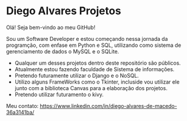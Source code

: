 # Diego Alvares Projetos

Olá! Seja bem-vindo ao meu GitHub!

Sou um Software Developer e estou começando nessa jornada da programção, com enfase em Python e SQL, utilizando como sistema de gerenciamento de dados o MySQL e o SQLite.

- Qualquer um desses projetos dentro deste repositório são públicos.
- Atualmente estou fazendo faculdade de Sistema de informações.
- Pretendo futuramente utilizar o Django e o NoSQL.
- Utilizo alguns FrameWorks como o Tkinter, incluside vou utilizar ele junto com a biblioteca Canvas para a elaboração dos projetos.
- Pretendo utilizar futuramento o kivy.


Meu contato: https://www.linkedin.com/in/diego-alvares-de-macedo-36a3141ba/

